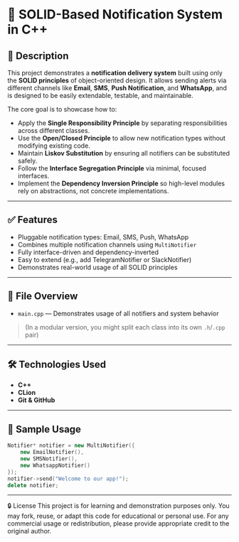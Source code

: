 # 🧠 SOLID-Based Notification System in C++

## 📌 Description

This project demonstrates a **notification delivery system** built using only the **SOLID principles** of object-oriented design. It allows sending alerts via different channels like **Email**, **SMS**, **Push Notification**, and **WhatsApp**, and is designed to be easily extendable, testable, and maintainable.

The core goal is to showcase how to:

- Apply the **Single Responsibility Principle** by separating responsibilities across different classes.
- Use the **Open/Closed Principle** to allow new notification types without modifying existing code.
- Maintain **Liskov Substitution** by ensuring all notifiers can be substituted safely.
- Follow the **Interface Segregation Principle** via minimal, focused interfaces.
- Implement the **Dependency Inversion Principle** so high-level modules rely on abstractions, not concrete implementations.

---

## ✅ Features

- Pluggable notification types: Email, SMS, Push, WhatsApp
- Combines multiple notification channels using `MultiNotifier`
- Fully interface-driven and dependency-inverted
- Easy to extend (e.g., add TelegramNotifier or SlackNotifier)
- Demonstrates real-world usage of all SOLID principles

---

## 📂 File Overview

- `main.cpp` — Demonstrates usage of all notifiers and system behavior

> (In a modular version, you might split each class into its own `.h`/`.cpp` pair)

---

## 🛠️ Technologies Used

- **C++**
- **CLion**
- **Git & GitHub**

---

## 🚀 Sample Usage

```cpp
Notifier* notifier = new MultiNotifier({
    new EmailNotifier(),
    new SMSNotifier(),
    new WhatsappNotifier()
});
notifier->send("Welcome to our app!");
delete notifier;
```
---
🔒 License
This project is for learning and demonstration purposes only.
You may fork, reuse, or adapt this code for educational or personal use.
For any commercial usage or redistribution, please provide appropriate credit to the original author.
